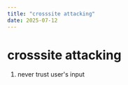 ```yaml
---
title: "crosssite attacking"
date: 2025-07-12
---
```


# crosssite attacking

1. never trust user's input
